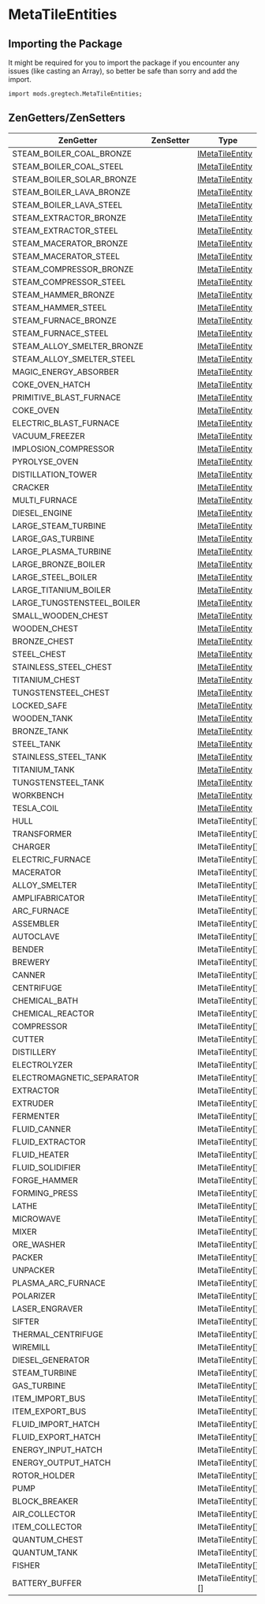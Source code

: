 # MetaTileEntities

## Importing the Package

It might be required for you to import the package if you encounter any issues (like casting an Array), so better be safe than sorry and add the import.
```zenscript
import mods.gregtech.MetaTileEntities;
```
## ZenGetters/ZenSetters
| ZenGetter | ZenSetter | Type |
| --- | --- | --- |
| STEAM_BOILER_COAL_BRONZE |   | [IMetaTileEntity](../Interfaces/IMetaTileEntity.md) |
| STEAM_BOILER_COAL_STEEL |   | [IMetaTileEntity](../Interfaces/IMetaTileEntity.md) |
| STEAM_BOILER_SOLAR_BRONZE |   | [IMetaTileEntity](../Interfaces/IMetaTileEntity.md) |
| STEAM_BOILER_LAVA_BRONZE |   | [IMetaTileEntity](../Interfaces/IMetaTileEntity.md) |
| STEAM_BOILER_LAVA_STEEL |   | [IMetaTileEntity](../Interfaces/IMetaTileEntity.md) |
| STEAM_EXTRACTOR_BRONZE |   | [IMetaTileEntity](../Interfaces/IMetaTileEntity.md) |
| STEAM_EXTRACTOR_STEEL |   | [IMetaTileEntity](../Interfaces/IMetaTileEntity.md) |
| STEAM_MACERATOR_BRONZE |   | [IMetaTileEntity](../Interfaces/IMetaTileEntity.md) |
| STEAM_MACERATOR_STEEL |   | [IMetaTileEntity](../Interfaces/IMetaTileEntity.md) |
| STEAM_COMPRESSOR_BRONZE |   | [IMetaTileEntity](../Interfaces/IMetaTileEntity.md) |
| STEAM_COMPRESSOR_STEEL |   | [IMetaTileEntity](../Interfaces/IMetaTileEntity.md) |
| STEAM_HAMMER_BRONZE |   | [IMetaTileEntity](../Interfaces/IMetaTileEntity.md) |
| STEAM_HAMMER_STEEL |   | [IMetaTileEntity](../Interfaces/IMetaTileEntity.md) |
| STEAM_FURNACE_BRONZE |   | [IMetaTileEntity](../Interfaces/IMetaTileEntity.md) |
| STEAM_FURNACE_STEEL |   | [IMetaTileEntity](../Interfaces/IMetaTileEntity.md) |
| STEAM_ALLOY_SMELTER_BRONZE |   | [IMetaTileEntity](../Interfaces/IMetaTileEntity.md) |
| STEAM_ALLOY_SMELTER_STEEL |   | [IMetaTileEntity](../Interfaces/IMetaTileEntity.md) |
| MAGIC_ENERGY_ABSORBER |   | [IMetaTileEntity](../Interfaces/IMetaTileEntity.md) |
| COKE_OVEN_HATCH |   | [IMetaTileEntity](../Interfaces/IMetaTileEntity.md) |
| PRIMITIVE_BLAST_FURNACE |   | [IMetaTileEntity](../Interfaces/IMetaTileEntity.md) |
| COKE_OVEN |   | [IMetaTileEntity](../Interfaces/IMetaTileEntity.md) |
| ELECTRIC_BLAST_FURNACE |   | [IMetaTileEntity](../Interfaces/IMetaTileEntity.md) |
| VACUUM_FREEZER |   | [IMetaTileEntity](../Interfaces/IMetaTileEntity.md) |
| IMPLOSION_COMPRESSOR |   | [IMetaTileEntity](../Interfaces/IMetaTileEntity.md) |
| PYROLYSE_OVEN |   | [IMetaTileEntity](../Interfaces/IMetaTileEntity.md) |
| DISTILLATION_TOWER |   | [IMetaTileEntity](../Interfaces/IMetaTileEntity.md) |
| CRACKER |   | [IMetaTileEntity](../Interfaces/IMetaTileEntity.md) |
| MULTI_FURNACE |   | [IMetaTileEntity](../Interfaces/IMetaTileEntity.md) |
| DIESEL_ENGINE |   | [IMetaTileEntity](../Interfaces/IMetaTileEntity.md) |
| LARGE_STEAM_TURBINE |   | [IMetaTileEntity](../Interfaces/IMetaTileEntity.md) |
| LARGE_GAS_TURBINE |   | [IMetaTileEntity](../Interfaces/IMetaTileEntity.md) |
| LARGE_PLASMA_TURBINE |   | [IMetaTileEntity](../Interfaces/IMetaTileEntity.md) |
| LARGE_BRONZE_BOILER |   | [IMetaTileEntity](../Interfaces/IMetaTileEntity.md) |
| LARGE_STEEL_BOILER |   | [IMetaTileEntity](../Interfaces/IMetaTileEntity.md) |
| LARGE_TITANIUM_BOILER |   | [IMetaTileEntity](../Interfaces/IMetaTileEntity.md) |
| LARGE_TUNGSTENSTEEL_BOILER |   | [IMetaTileEntity](../Interfaces/IMetaTileEntity.md) |
| SMALL_WOODEN_CHEST |   | [IMetaTileEntity](../Interfaces/IMetaTileEntity.md) |
| WOODEN_CHEST |   | [IMetaTileEntity](../Interfaces/IMetaTileEntity.md) |
| BRONZE_CHEST |   | [IMetaTileEntity](../Interfaces/IMetaTileEntity.md) |
| STEEL_CHEST |   | [IMetaTileEntity](../Interfaces/IMetaTileEntity.md) |
| STAINLESS_STEEL_CHEST |   | [IMetaTileEntity](../Interfaces/IMetaTileEntity.md) |
| TITANIUM_CHEST |   | [IMetaTileEntity](../Interfaces/IMetaTileEntity.md) |
| TUNGSTENSTEEL_CHEST |   | [IMetaTileEntity](../Interfaces/IMetaTileEntity.md) |
| LOCKED_SAFE |   | [IMetaTileEntity](../Interfaces/IMetaTileEntity.md) |
| WOODEN_TANK |   | [IMetaTileEntity](../Interfaces/IMetaTileEntity.md) |
| BRONZE_TANK |   | [IMetaTileEntity](../Interfaces/IMetaTileEntity.md) |
| STEEL_TANK |   | [IMetaTileEntity](../Interfaces/IMetaTileEntity.md) |
| STAINLESS_STEEL_TANK |   | [IMetaTileEntity](../Interfaces/IMetaTileEntity.md) |
| TITANIUM_TANK |   | [IMetaTileEntity](../Interfaces/IMetaTileEntity.md) |
| TUNGSTENSTEEL_TANK |   | [IMetaTileEntity](../Interfaces/IMetaTileEntity.md) |
| WORKBENCH |   | [IMetaTileEntity](../Interfaces/IMetaTileEntity.md) |
| TESLA_COIL |   | [IMetaTileEntity](../Interfaces/IMetaTileEntity.md) |
| HULL |   | IMetaTileEntity[] |
| TRANSFORMER |   | IMetaTileEntity[] |
| CHARGER |   | IMetaTileEntity[] |
| ELECTRIC_FURNACE |   | IMetaTileEntity[] |
| MACERATOR |   | IMetaTileEntity[] |
| ALLOY_SMELTER |   | IMetaTileEntity[] |
| AMPLIFABRICATOR |   | IMetaTileEntity[] |
| ARC_FURNACE |   | IMetaTileEntity[] |
| ASSEMBLER |   | IMetaTileEntity[] |
| AUTOCLAVE |   | IMetaTileEntity[] |
| BENDER |   | IMetaTileEntity[] |
| BREWERY |   | IMetaTileEntity[] |
| CANNER |   | IMetaTileEntity[] |
| CENTRIFUGE |   | IMetaTileEntity[] |
| CHEMICAL_BATH |   | IMetaTileEntity[] |
| CHEMICAL_REACTOR |   | IMetaTileEntity[] |
| COMPRESSOR |   | IMetaTileEntity[] |
| CUTTER |   | IMetaTileEntity[] |
| DISTILLERY |   | IMetaTileEntity[] |
| ELECTROLYZER |   | IMetaTileEntity[] |
| ELECTROMAGNETIC_SEPARATOR |   | IMetaTileEntity[] |
| EXTRACTOR |   | IMetaTileEntity[] |
| EXTRUDER |   | IMetaTileEntity[] |
| FERMENTER |   | IMetaTileEntity[] |
| FLUID_CANNER |   | IMetaTileEntity[] |
| FLUID_EXTRACTOR |   | IMetaTileEntity[] |
| FLUID_HEATER |   | IMetaTileEntity[] |
| FLUID_SOLIDIFIER |   | IMetaTileEntity[] |
| FORGE_HAMMER |   | IMetaTileEntity[] |
| FORMING_PRESS |   | IMetaTileEntity[] |
| LATHE |   | IMetaTileEntity[] |
| MICROWAVE |   | IMetaTileEntity[] |
| MIXER |   | IMetaTileEntity[] |
| ORE_WASHER |   | IMetaTileEntity[] |
| PACKER |   | IMetaTileEntity[] |
| UNPACKER |   | IMetaTileEntity[] |
| PLASMA_ARC_FURNACE |   | IMetaTileEntity[] |
| POLARIZER |   | IMetaTileEntity[] |
| LASER_ENGRAVER |   | IMetaTileEntity[] |
| SIFTER |   | IMetaTileEntity[] |
| THERMAL_CENTRIFUGE |   | IMetaTileEntity[] |
| WIREMILL |   | IMetaTileEntity[] |
| DIESEL_GENERATOR |   | IMetaTileEntity[] |
| STEAM_TURBINE |   | IMetaTileEntity[] |
| GAS_TURBINE |   | IMetaTileEntity[] |
| ITEM_IMPORT_BUS |   | IMetaTileEntity[] |
| ITEM_EXPORT_BUS |   | IMetaTileEntity[] |
| FLUID_IMPORT_HATCH |   | IMetaTileEntity[] |
| FLUID_EXPORT_HATCH |   | IMetaTileEntity[] |
| ENERGY_INPUT_HATCH |   | IMetaTileEntity[] |
| ENERGY_OUTPUT_HATCH |   | IMetaTileEntity[] |
| ROTOR_HOLDER |   | IMetaTileEntity[] |
| PUMP |   | IMetaTileEntity[] |
| BLOCK_BREAKER |   | IMetaTileEntity[] |
| AIR_COLLECTOR |   | IMetaTileEntity[] |
| ITEM_COLLECTOR |   | IMetaTileEntity[] |
| QUANTUM_CHEST |   | IMetaTileEntity[] |
| QUANTUM_TANK |   | IMetaTileEntity[] |
| FISHER |   | IMetaTileEntity[] |
| BATTERY_BUFFER |   | IMetaTileEntity[][] |
